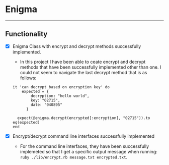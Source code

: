 # Enigma
--------------
## Functionality
- [x] Enigma Class with encrypt and decrypt methods successfully implemented. 
  - In this project I have been able to ceate encrypt and decrypt methods that have been successfully implemented other than one. I could not seem to navigate the last decrypt method that is as follows:
  ```
  it 'can decrypt based on encryption key' do
      expected = {
          decryption: "hello world",
          key: "02715",
          date: "040895"
        }

    expect(@enigma.decrypt(encrypted[:encryption], "02715")).to eq(expected)
  end
  ```

- [x] Encrypt/decrypt command line interfaces successfully implemented
  - For the command line interfaces, they have been successfully implemeted so that I get a specific output message when running: `ruby ./lib/encrypt.rb message.txt encrypted.txt`.
